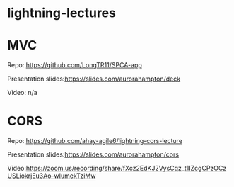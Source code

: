 # lightning-lectures

# MVC

Repo: https://github.com/LongTR11/SPCA-app 

Presentation slides:https://slides.com/aurorahampton/deck

Video: n/a

# CORS

Repo: https://github.com/ahay-agile6/lightning-cors-lecture

Presentation slides:https://slides.com/aurorahampton/cors

Video:https://zoom.us/recording/share/fXcz2EdKJ2VysCqz_t1IZcgCPzOCzUSLiokrjEu3Ao-wIumekTziMw 
